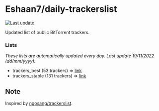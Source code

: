 
# Eshaan7/daily-trackerslist 

[![Last update](https://img.shields.io/badge/Last%20update-19/11/2022-blue.svg)](#)

Updated list of public BitTorrent trackers.

### Lists
*These lists are automatically updated every day. Last update 19/11/2022 (_dd/mm/yyyy_):*

* trackers_best (53 trackers) => [link](https://raw.githubusercontent.com/eshaan7/daily-trackerslist/master/trackers_best.txt)
* trackers_stable (131 trackers) => [link](https://raw.githubusercontent.com/eshaan7/daily-trackerslist/master/trackers_stable.txt)

## Note

Inspired by [ngosang/trackerslist](https://github.com/ngosang/trackerslist).
